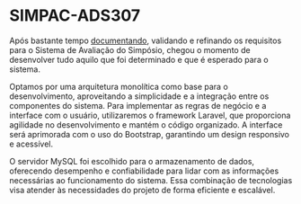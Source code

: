 # SIMPAC-ADS307
Após bastante tempo [documentando](https://github.com/ANTONIOAQUA/SIMPAC-2024), validando e refinando os requisitos para o Sistema de Avaliação do Simpósio, chegou o momento de desenvolver tudo aquilo que foi determinado e que é esperado para o sistema.

Optamos por uma arquitetura monolítica como base para o desenvolvimento, aproveitando a simplicidade e a integração entre os componentes do sistema. Para implementar as regras de negócio e a interface com o usuário, utilizaremos o framework Laravel, que proporciona agilidade no desenvolvimento e mantém o código organizado. A interface será aprimorada com o uso do Bootstrap, garantindo um design responsivo e acessível.

O servidor MySQL foi escolhido para o armazenamento de dados, oferecendo desempenho e confiabilidade para lidar com as informações necessárias ao funcionamento do sistema. Essa combinação de tecnologias visa atender às necessidades do projeto de forma eficiente e escalável.
